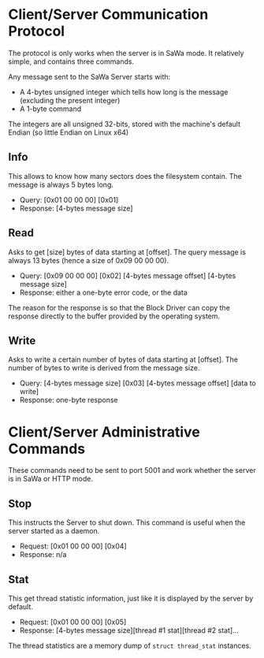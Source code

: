 # Client/Server Communication Protocol

The protocol is only works when the server is in SaWa mode. It relatively simple, and contains three commands.

Any message sent to the SaWa Server starts with:

- A 4-bytes unsigned integer which tells how long is the message (excluding the present integer)
- A 1-byte command

The integers are all unsigned 32-bits, stored with the machine's default Endian (so little Endian on Linux x64)

## Info

This allows to know how many sectors does the filesystem contain. The message is always 5 bytes long.

- Query: [0x01 00 00 00] [0x01]
- Response: [4-bytes message size]

## Read

Asks to get [size] bytes of data starting at [offset]. The query message is always 13 bytes (hence a size of 0x09 00 00 00).

- Query: [0x09 00 00 00] [0x02] [4-bytes message offset] [4-bytes message size]
- Response: either a one-byte error code, or the data

The reason for the response is so that the Block Driver can copy the response directly to the buffer provided by the operating system.

## Write

Asks to write a certain number of bytes of data starting at [offset]. The number of bytes to write is derived from the message size.

- Query: [4-bytes message size] [0x03] [4-bytes message offset] [data to write]
- Response: one-byte response

# Client/Server Administrative Commands

These commands need to be sent to port 5001 and work whether the server is in SaWa or HTTP mode.

## Stop

This instructs the Server to shut down. This command is useful when the server started as a daemon.

- Request: [0x01 00 00 00] [0x04]
- Response: n/a

## Stat

This get thread statistic information, just like it is displayed by the server by default.

- Request: [0x01 00 00 00] [0x05]
- Response: [4-bytes message size][thread #1 stat][thread #2 stat]...

The thread statistics are a memory dump of `struct thread_stat` instances.

